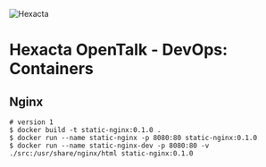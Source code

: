 ![Hexacta](http://i.imgur.com/LwGwCTZ.jpg)

# Hexacta OpenTalk - DevOps: Containers

## Nginx

```
# version 1
$ docker build -t static-nginx:0.1.0 .
$ docker run --name static-nginx -p 8080:80 static-nginx:0.1.0
$ docker run --name static-nginx-dev -p 8080:80 -v ./src:/usr/share/nginx/html static-nginx:0.1.0
```

